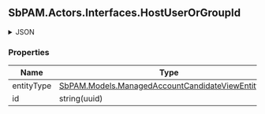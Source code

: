 
<h2 id="tocS_SbPAM.Actors.Interfaces.HostUserOrGroupId">SbPAM.Actors.Interfaces.HostUserOrGroupId</h2>

<a id="schemasbpam.actors.interfaces.hostuserorgroupid"></a>
<a id="schema_SbPAM.Actors.Interfaces.HostUserOrGroupId"></a>
<a id="tocSsbpam.actors.interfaces.hostuserorgroupid"></a>
<a id="tocssbpam.actors.interfaces.hostuserorgroupid"></a>

<details><summary>JSON</summary>


```json
{
  "entityType": "HostUser",
  "id": "497f6eca-6276-4993-bfeb-53cbbbba6f08"
}

```


</details>

### Properties

|Name|Type|Required|Restrictions|Description|
|---|---|---|---|---|
|entityType|[SbPAM.Models.ManagedAccountCandidateViewEntityType](../Models/sbpam.models.managedaccountcandidateviewentitytype.md)|false|none|none|
|id|string(uuid)|false|none|none|



